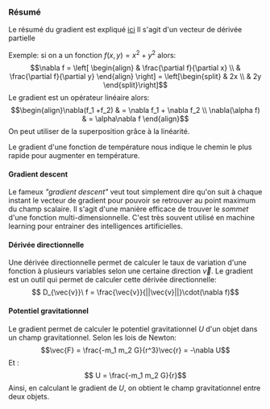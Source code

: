 ### Résumé
Le résumé du gradient est expliqué [ici](Analyse%20vectorielle/Analyse%20vectorielle.md#Gradient) 
Il s'agit d'un vecteur de dérivée partielle

Exemple: si on a un fonction $f(x,y) = x^2 + y^2$ alors:
$$\nabla f = \left[ \begin{align} & \frac{\partial f}{\partial x} \\ & \frac{\partial f}{\partial y}  \end{align} \right] = \left[\begin{split}
& 2x \\
& 2y
\end{split}\right]$$
Le gradient est un opérateur linéaire alors: $$\begin{align}\nabla(f_1 +f_2) & = \nabla f_1 + \nabla f_2 \\
\nabla(\alpha f) & = \alpha\nabla f
\end{align}$$
On peut utiliser de la superposition grâce à la linéarité. 

Le gradient d'une fonction de température nous indique le chemin le plus rapide pour augmenter en température. 

#### Gradient descent
Le fameux *"gradient descent"* veut tout simplement dire qu'on suit à chaque instant le vecteur de gradient pour pouvoir se retrouver au point maximum du champ scalaire. Il s'agit d'une manière efficace de trouver le *sommet* d'une fonction multi-dimensionnelle. C'est très souvent utilisé en machine learning pour entrainer des intelligences artificielles.
#### Dérivée directionnelle
Une dérivée directionnelle permet de calculer le taux de variation d'une fonction à plusieurs variables selon une certaine direction $\vec{v}$.  Le gradient est un outil qui permet de calculer cette dérivée directionnelle: $$ D_{\vec{v}}\ f = \frac{\vec{v}}{||\vec{v}||}\cdot(\nabla f)$$
#### Potentiel gravitationnel
Le gradient permet de calculer le potentiel gravitationnel $U$ d'un objet dans un champ gravitationnel. Selon les lois de Newton: $$\vec{F} = \frac{-m_1 m_2 G}{r^3}\vec{r} = -\nabla U$$
Et :$$ U = \frac{-m_1 m_2 G}{r}$$
Ainsi, en calculant le gradient de $U$, on obtient le champ gravitationnel entre deux objets.
